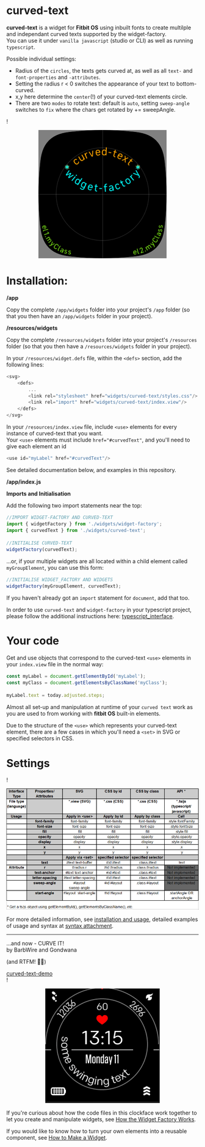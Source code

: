 curved-text
=

**curved-text** is a widget for **Fitbit OS** using inbuilt fonts to create multilple and independant curved texts supported by the widget-factory.\
You can use it under `vanilla javascript` (studio or CLI) as well as running `typescript`.

Possible individual settings:

 * Radius of the `circles`, the texts gets curved at, as well as all `text-` and `font-properties` and `-attributes`.
 * Setting the radius r < 0 switches the appearance of your text to bottom-curved.
 * x,y here determine the `center`(!) of your curved-text elements circle.
 * There are two `modes` to rotate text: default is `auto`, setting `sweep-angle` switches to `fix` where the chars get rotated by += sweepAngle.
 

!<div align="center">![examples](doco/examples.png#center)</div>


Installation:
=

**/app**

Copy the complete `/app/widgets` folder  into your project's `/app` folder (so that you then have an `/app/widgets` folder in your project).


**/resources/widgets**

Copy the complete `/resources/widgets` folder  into your project's `/resources` folder (so that you then have a `/resources/widgets` folder in your project).

In your `/resources/widget.defs` file, within the `<defs>` section, add the following lines:


```js
<svg>
    <defs>
        ...
        <link rel="stylesheet" href="widgets/curved-text/styles.css"/>
        <link rel="import" href="widgets/curved-text/index.view"/>
    </defs>
</svg>

```
In your `/resources/index.view` file, include `<use>` elements for every instance of curved-text that you want.\
Your `<use>` elements must include `href="#curvedText"`, and you'll need to give each element an id

```js
<use id="myLabel" href="#curvedText"/>
```
See detailed documentation below, and examples in this repository.

**/app/index.js**

**Imports and Initialisation**

Add the following two import statements near the top:

```js
//IMPORT WIDGET-FACTORY AND CURVED-TEXT
import { widgetFactory } from './widgets/widget-factory';
import { curvedText } from './widgets/curved-text';

//INITIALISE CURVED-TEXT
widgetFactory(curvedText);
```

 ...or, if your multiple widgets are all located within a child element called  `myGroupElement`, you can use this form:

 ```js
//INITIALISE WIDGET_FACTORY AND WIDGETS
widgetFactory(myGroupElement, curvedText);
```

If you haven't already got an `import` statement for `document`, add that too.

In order to use `curved-text` and `widget-factory` in your typescript project, please follow the additional instructions here: [typescript_interface](doco/typescript.md).


Your code
=
Get and use objects that correspond to the curved-text `<use>` elements in your `index.view` file in the normal way:
```js
const myLabel = document.getElementById('myLabel');
const myClass = document.getElementsByClassName('myClass');

myLabel.text = today.adjusted.steps;
```
Almost all set-up and manipulation at runtime of your `curved text` work as you are used to from working with **fitbit OS**  built-in elements.

Due to the structure of the `<use>` which represents your curved-text element, there are a few cases in which you'll need a `<set>` in SVG or specified selectors in CSS. 

Settings
=
!<div align="center">![set/call](doco/interface_table.png)</div>

For more detailed information, see [installation and usage](doco/usage.md), detailed examples of usage and syntax at [syntax attachment](doco/snippets.md).

---

...and now - CURVE IT!\
by BarbWire and Gondwana


(and RTFM! :slightly_smiling_face::vulcan_salute:)

[curved-text-demo](https://github.com/BarbWire-1/curved-text-demo)\
!<div align="center">![demo](doco/curved_text_demo2.gif#center)</div>

If you're curious about how the code files in this clockface work together to let you create and manipulate widgets, see [How the Widget Factory Works](doco/how-the-factory-works.md).

If you would like to know how to turn your own elements into a reusable component, see [How to Make a Widget](doco/how-to-widget.md).